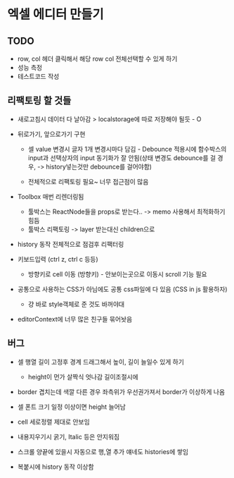 # 엑셀 에디터 만들기

## TODO 
- row, col 헤더 클릭해서 해당 row col 전체선택할 수 있게 하기
- 성능 측정
- 테스트코드 작성

## 리팩토링 할 것들

- 새로고침시 데이터 다 날아감 > localstorage에 따로 저장해야 될듯 - O
- 뒤로가기, 앞으로가기 구현

  - 셀 value 변경시 글자 1개 변경시마다 담김 - Debounce 적용시에 함수박스의 input과 선택상자의 input 동기화가 잘 안됨(상태 변경도 debounce를 걸 경우, -> history넣는것만 debounce를 걸어야함)

  - 전체적으로 리팩토링 필요~ 너무 접근점이 많음
- Toolbox 매번 리렌더링됨
  - 툴박스는 ReactNode들을 props로 받는다.. -> memo 사용해서 최적화하기 힘듬
  - 툴박스 리팩토링 -> layer 받는대신 children으로

- history 동작 전체적으로 점검후 리팩터링
- 키보드입력 (ctrl z, ctrl c 등등) 
  - 방향키로 cell 이동 (방향키) - 안보이는곳으로 이동시 scroll 기능 필요
- 공통으로 사용하는 CSS가 아님에도 공통 css파일에 다 있음 (CSS in js 활용하자)
  - 걍 바로 style객체로 준 것도 바꺼야대

- editorContext에 너무 많은 친구들 묶어놧음

## 버그

- 셀 행열 길이 고정후 경계 드래그해서 높이, 길이 늘일수 있게 하기
  - height이 먼가 살짝식 엇나감 길이조절시에

- border 겹치는데 색깔 다른 경우 좌측위가 우선권가져서 border가 이상하게 나옴
- 셀 폰트 크기 일정 이상이면 height 늘어남

- cell 세로정렬 제대로 안보임

- 내용지우기시 굵기, Italic 등은 안지워짐

- 스크롤 양끝에 있을시 자동으로 행,열 추가 얘네도 histories에 쌓임

- 복붙시에 history 동작 이상함

